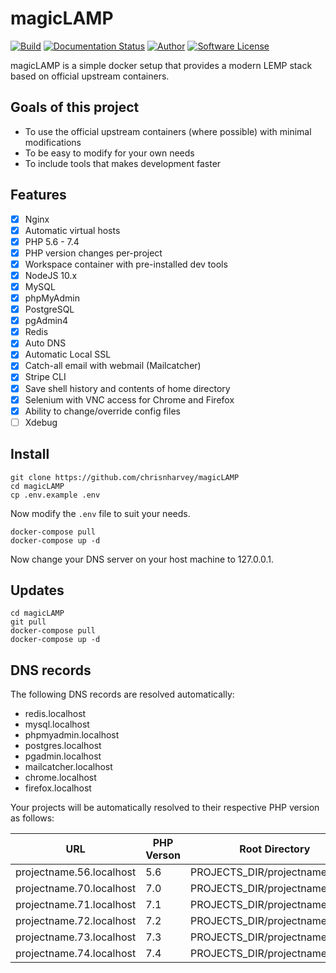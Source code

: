 # magicLAMP

[![Build](https://github.com/chrisnharvey/magicLAMP/workflows/Build/badge.svg)](https://github.com/chrisnharvey/magicLAMP/actions)
[![Documentation Status](https://readthedocs.org/projects/magiclamp/badge/?version=latest)](http://magiclamp.app/en/latest/?badge=latest)
[![Author](http://img.shields.io/badge/author-@chrisnharvey-blue.svg?style=square)](https://twitter.com/chrisnharvey)
[![Software License](https://img.shields.io/badge/license-MIT-brightgreen.svg?style=square)](LICENSE)

magicLAMP is a simple docker setup that provides a modern LEMP stack based on official upstream containers.

## Goals of this project

- To use the official upstream containers (where possible) with minimal modifications
- To be easy to modify for your own needs
- To include tools that makes development faster

## Features

- [x] Nginx
- [x] Automatic virtual hosts
- [x] PHP 5.6 - 7.4
- [x] PHP version changes per-project
- [x] Workspace container with pre-installed dev tools
- [x] NodeJS 10.x
- [x] MySQL
- [x] phpMyAdmin
- [x] PostgreSQL
- [x] pgAdmin4
- [x] Redis
- [x] Auto DNS
- [x] Automatic Local SSL
- [x] Catch-all email with webmail (Mailcatcher)
- [x] Stripe CLI
- [x] Save shell history and contents of home directory
- [x] Selenium with VNC access for Chrome and Firefox
- [x] Ability to change/override config files
- [ ] Xdebug

## Install

```
git clone https://github.com/chrisnharvey/magicLAMP
cd magicLAMP
cp .env.example .env
```

Now modify the ```.env``` file to suit your needs.

```
docker-compose pull
docker-compose up -d
```

Now change your DNS server on your host machine to 127.0.0.1.

## Updates

```
cd magicLAMP
git pull
docker-compose pull
docker-compose up -d
```

## DNS records

The following DNS records are resolved automatically:

- redis.localhost
- mysql.localhost
- phpmyadmin.localhost
- postgres.localhost
- pgadmin.localhost
- mailcatcher.localhost
- chrome.localhost
- firefox.localhost

Your projects will be automatically resolved to their respective PHP version as follows:

| URL                      | PHP Verson | Root Directory                  |
| ------------------------ | ---------- | ------------------------------- |
| projectname.56.localhost | 5.6        | PROJECTS_DIR/projectname/public |
| projectname.70.localhost | 7.0        | PROJECTS_DIR/projectname/public |
| projectname.71.localhost | 7.1        | PROJECTS_DIR/projectname/public |
| projectname.72.localhost | 7.2        | PROJECTS_DIR/projectname/public |
| projectname.73.localhost | 7.3        | PROJECTS_DIR/projectname/public |
| projectname.74.localhost | 7.4        | PROJECTS_DIR/projectname/public |
